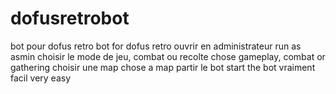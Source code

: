 # dofusretrobot
bot pour dofus retro
bot for dofus retro
ouvrir en administrateur
run as asmin
choisir le mode de jeu, combat ou recolte
chose gameplay, combat or gathering
choisir une map
chose a map
partir le bot
start the bot
vraiment facil
very easy
